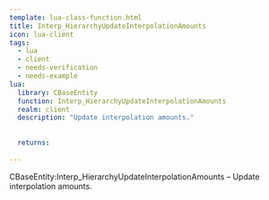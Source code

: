 ```yaml
---
template: lua-class-function.html
title: Interp_HierarchyUpdateInterpolationAmounts
icon: lua-client
tags:
  - lua
  - client
  - needs-verification
  - needs-example
lua:
  library: CBaseEntity
  function: Interp_HierarchyUpdateInterpolationAmounts
  realm: client
  description: "Update interpolation amounts."
  
  
  returns:
    
---
```


<div class="lua__search__keywords">
CBaseEntity:Interp_HierarchyUpdateInterpolationAmounts &#x2013; Update interpolation amounts.
</div>
